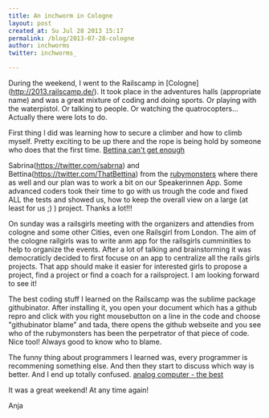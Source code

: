 ```yaml
---
title: An inchworm in Cologne
layout: post
created_at: Su Jul 28 2013 15:17
permalink: /blog/2013-07-28-cologne
author: inchworms
twitter: inchworms_

---
```

During the weekend, I went to the Railscamp in [Cologne] (http://2013.railscamp.de/). It took place in the adventures halls (appropriate name) and was a great mixture of coding and doing sports. Or playing with the waterpistol. Or talking to people. Or watching the quatrocopters... Actually there were lots to do.

First thing I did was learning how to secure a climber and how to climb myself. Pretty exciting to be up there and the rope is being hold by someone who does that the first time.
[Bettina can't get enough](/images/climb_with_me.jpg)

Sabrina(https://twitter.com/sabrna) and Bettina(https://twitter.com/ThatBettina) from the [rubymonsters](https://github.com/rubymonsters) where there as well and our plan was to work a bit on our Speakerinnen App. Some advanced coders took their time to go with us trough the code and fixed ALL the tests and showed us, how to keep the overall view on a large (at least for us ;) ) project. Thanks a lot!!!

On sunday was a railsgirls meeting with the organizers and attendies from cologne and some other Cities, even one Railsgirl from London. The aim of the cologne railgirls was to write anm app for the railsgirls cumminities to help to organize the events. After a lot of talking and brainstorming it was democraticly decided to first focuse on an app to centralize all the rails girls projects. That app should make it easier for interested girls to propose a project, find a project or find a coach for a railsproject. I am looking forward to see it!

The best coding stuff I learned on the Railscamp was the sublime package githubinator. After installing it, you open your document which has a github repro and click with you right mousebutton on a line in the code and choose "githubinator blame" and tada, there opens the github webseite and you see who of the rubymonsters has been the perpetrator of that piece of code. Nice tool! Always good to know who to blame. 

The funny thing about programmers I learned was, every programmer is recommening something else. And then they start to discuss which way is better. And I end up totally confused.
[analog computer - the best]((/images/car_race.gif))

It was a great weekend! At any time again!

Anja


